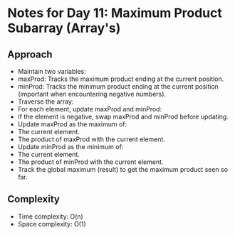 # Notes for Day 11: Maximum Product Subarray (Array's)

## Approach

- Maintain two variables:
- maxProd: Tracks the maximum product ending at the current position.
- minProd: Tracks the minimum product ending at the current position (important when encountering negative numbers).
- Traverse the array:
- For each element, update maxProd and minProd:
- If the element is negative, swap maxProd and minProd before updating.
- Update maxProd as the maximum of:
- The current element.
- The product of maxProd with the current element.
- Update minProd as the minimum of:
- The current element.
- The product of minProd with the current element.
- Track the global maximum (result) to get the maximum product seen so far.

## Complexity

- Time complexity: O(n)
- Space complexity: O(1)
